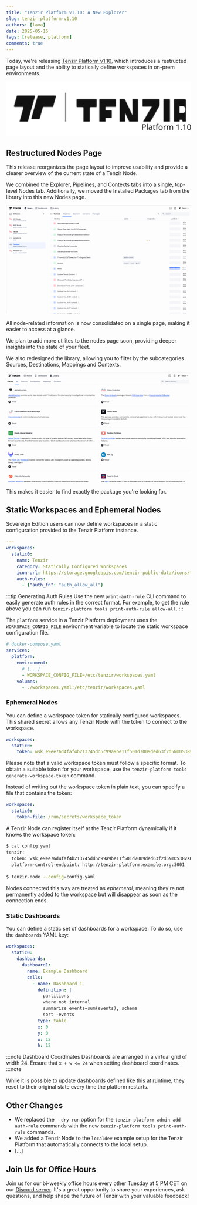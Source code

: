 ```yaml
---
title: "Tenzir Platform v1.10: A New Explorer"
slug: tenzir-platform-v1.10
authors: [lava]
date: 2025-05-16
tags: [release, platform]
comments: true
---
```


Today, we're releasing [Tenzir Platform v1.10][github-release], which introduces
a restructed page layout and the ability to statically define workspaces
in on-prem environments.

![Tenzir Platform v1.10](tenzir-platform-v1.10.svg)

[github-release]: https://github.com/tenzir/platform/releases/tag/v1.10.0

<!-- truncate -->

## Restructured Nodes Page

This release reorganizes the page layout to improve usability
and provide a clearer overview of the current state of a Tenzir Node.

We combined the Explorer, Pipelines, and Contexts tabs into a single, top-level
Nodes tab. Additionally, we moved the Installed Packages tab from the library
into this new Nodes page.

![Nodes Page Layout](layout.png)

All node-related information is now consolidated on a single page, making it
easier to access at a glance.

We plan to add more utilites to the nodes page soon, providing deeper insights
into the state of your fleet.

We also redesigned the library, allowing you to filter by the subcategories
Sources, Destinations, Mappings and Contexts.

![Library Page Layout](library.png)

This makes it easier to find exactly the package you're looking for.

## Static Workspaces and Ephemeral Nodes

Sovereign Edition users can now define workspaces in a static configuration
provided to the Tenzir Platform instance.

```yaml
---
workspaces:
  static0:
    name: Tenzir
    category: Statically Configured Workspaces
    icon-url: https://storage.googleapis.com/tenzir-public-data/icons/tenzir-logo-square.svg
    auth-rules:
      - {"auth_fn": "auth_allow_all"}
```

:::tip Generating Auth Rules
Use the new `print-auth-rule` CLI command to easily generate auth rules in
the correct format. For example, to get the rule above you can
run `tenzir-platform tools print-auth-rule allow-all`.
:::

The `platform` service in a Tenzir Platform deployment uses the `WORKSPACE_CONFIG_FILE` environment variable to locate the static workspace configuration file.

```yaml
# docker-compose.yaml
services:
  platform:
    environment:
      # [...]
      - WORKSPACE_CONFIG_FILE=/etc/tenzir/workspaces.yaml
    volumes:
      - ./workspaces.yaml:/etc/tenzir/workspaces.yaml
```

### Ephemeral Nodes

You can define a workspace token for statically configured workspaces.
This shared secret allows any Tenzir Node with the token to connect to
the workspace.

```yaml
workspaces:
  static0:
    token: wsk_e9ee76d4faf4b213745dd5c99a9be11f501d7009ded63f2d5NmDS38vXR
```

Please note that a valid workspace token must follow a specific format.
To obtain a suitable token for your workspace, use
the `tenzir-platform tools generate-workspace-token` command.

Instead of writing out the workspace token in plain text, you can
specify a file that contains the token:

```yaml
workspaces:
  static0:
    token-file: /run/secrets/workspace_token
```

A Tenzir Node can register itself at the Tenzir Platform dynamically
if it knows the workspace token:

```bash
$ cat config.yaml
tenzir:
  token: wsk_e9ee76d4faf4b213745dd5c99a9be11f501d7009ded63f2d5NmDS38vXR
  platform-control-endpoint: http://tenzir-platform.example.org:3001

$ tenzir-node --config=config.yaml
```

Nodes connected this way are treated as *ephemeral*, meaning they're
not permanently added to the workspace but will disappear as soon
as the connection ends.

### Static Dashboards

You can define a static set of dashboards for a workspace.
To do so, use the `dashboards` YAML key:

```yaml
workspaces:
  static0:
    dashboards:
      dashboard1:
        name: Example Dashboard
        cells:
          - name: Dashboard 1
            definition: |
              partitions
              where not internal
              summarize events=sum(events), schema
              sort -events
            type: table
            x: 0
            y: 0
            w: 12
            h: 12
```

:::note Dashboard Coordinates
Dashboards are arranged in a virtual grid of width 24. Ensure that
`x + w <= 24` when setting dashboard coordinates.
:::note

While it is possible to update dashboards defined like this
at runtime, they reset to their original state every time the platform
restarts.

## Other Changes

- We replaced the `--dry-run` option for the `tenzir-platform admin add-auth-rule`
  commands with the new `tenzir-platform tools print-auth-rule` commands.
- We added a Tenzir Node to the `localdev` example setup for the Tenzir Platform
  that automatically connects to the local setup.
- [...]

## Join Us for Office Hours

Join us for our bi-weekly office hours every other Tuesday at 5 PM CET on our
[Discord server][discord]. It's a great opportunity to share your experiences,
ask questions, and help shape the future of Tenzir with your valuable feedback!

[discord]: /discord

